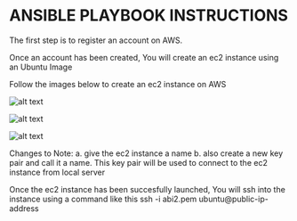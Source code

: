 # ANSIBLE PLAYBOOK INSTRUCTIONS
The first step is to register an account on AWS. 

Once an account has been created, You will create an ec2 instance using an Ubuntu Image


Follow the images below to create an ec2 instance on AWS

![alt text](<Screenshot 2024-02-27 at 9.35.11 AM.png>) 


![alt text](<Screenshot 2024-02-27 at 9.35.47 AM.png>)


![alt text](<Screenshot 2024-02-27 at 9.35.58 AM.png>)



Changes to Note: 
a. give the ec2 instance a name
b. also create a new key pair and call it a name. This key pair will be used to connect to the ec2 instance from local server

Once the ec2 instance has been succesfully launched, You will ssh into the instance using a command like this
ssh -i abi2.pem ubuntu@public-ip-address